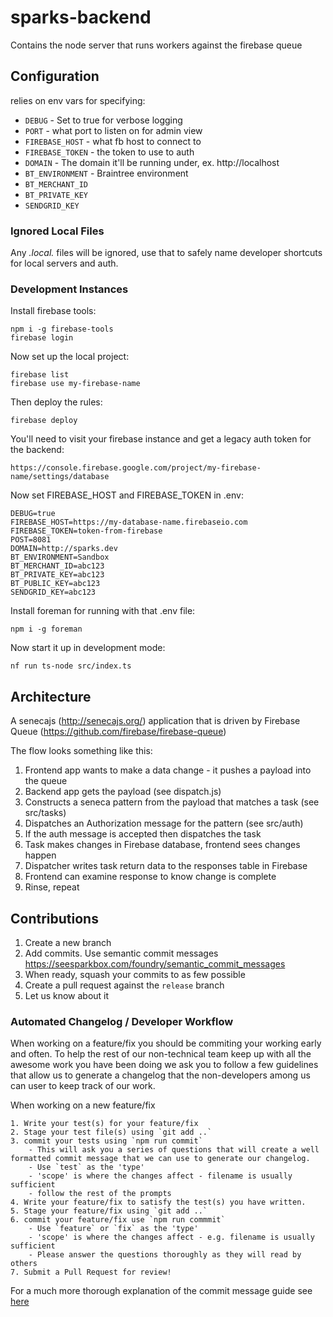 # sparks-backend

Contains the node server that runs workers against the firebase queue

## Configuration

relies on env vars for specifying:

* `DEBUG` - Set to true for verbose logging
* `PORT` - what port to listen on for admin view
* `FIREBASE_HOST` - what fb host to connect to
* `FIREBASE_TOKEN` - the token to use to auth
* `DOMAIN` - The domain it'll be running under, ex. http://localhost
* `BT_ENVIRONMENT` - Braintree environment
* `BT_MERCHANT_ID`
* `BT_PRIVATE_KEY`
* `SENDGRID_KEY`

### Ignored Local Files

Any *.local.* files will be ignored, use that to safely name developer shortcuts for local servers and auth.

### Development Instances

Install firebase tools:

```
npm i -g firebase-tools
firebase login
```

Now set up the local project:

```
firebase list
firebase use my-firebase-name
```

Then deploy the rules:

```
firebase deploy
```

You'll need to visit your firebase instance and get a legacy auth token for the backend:

```
https://console.firebase.google.com/project/my-firebase-name/settings/database
```

Now set FIREBASE_HOST and FIREBASE_TOKEN in .env:

```
DEBUG=true
FIREBASE_HOST=https://my-database-name.firebaseio.com
FIREBASE_TOKEN=token-from-firebase
POST=8081
DOMAIN=http://sparks.dev
BT_ENVIRONMENT=Sandbox
BT_MERCHANT_ID=abc123
BT_PRIVATE_KEY=abc123
BT_PUBLIC_KEY=abc123
SENDGRID_KEY=abc123
```

Install foreman for running with that .env file:

```
npm i -g foreman
```

Now start it up in development mode:

```
nf run ts-node src/index.ts
```

## Architecture

A senecajs (http://senecajs.org/) application that is driven by Firebase Queue
(https://github.com/firebase/firebase-queue)

The flow looks something like this:

1. Frontend app wants to make a data change - it pushes a payload into the queue
2. Backend app gets the payload (see dispatch.js)
3. Constructs a seneca pattern from the payload that matches a task (see src/tasks)
4. Dispatches an Authorization message for the pattern (see src/auth)
5. If the auth message is accepted then dispatches the task
6. Task makes changes in Firebase database, frontend sees changes happen
7. Dispatcher writes task return data to the responses table in Firebase
8. Frontend can examine response to know change is complete
9. Rinse, repeat

## Contributions

1. Create a new branch
2. Add commits. Use semantic commit messages https://seesparkbox.com/foundry/semantic_commit_messages
3. When ready, squash your commits to as few possible
4. Create a pull request against the `release` branch
5. Let us know about it

### Automated Changelog / Developer Workflow

When working on a feature/fix you should be commiting your working early and often.
To help the rest of our non-technical team keep up with all the awesome work you have been doing we ask you to 
follow a few guidelines that allow us to generate a changelog that the non-developers among us can user to keep track of our work.

When working on a new feature/fix 

    1. Write your test(s) for your feature/fix 
    2. Stage your test file(s) using `git add ..`
    3. commit your tests using `npm run commit`
        - This will ask you a series of questions that will create a well formatted commit message that we can use to generate our changelog.
        - Use `test` as the 'type'
        - 'scope' is where the changes affect - filename is usually sufficient
        - follow the rest of the prompts
    4. Write your feature/fix to satisfy the test(s) you have written.
    5. Stage your feature/fix using `git add ..`
    6. commit your feature/fix use `npm run commmit`
        - Use `feature` or `fix` as the 'type'
        - 'scope' is where the changes affect - e.g. filename is usually sufficient
        - Please answer the questions thoroughly as they will read by others
    7. Submit a Pull Request for review!
    
For a much more thorough explanation of the commit message guide see [here](https://docs.google.com/document/d/1QrDFcIiPjSLDn3EL15IJygNPiHORgU1_OOAqWjiDU5Y/edit#)
